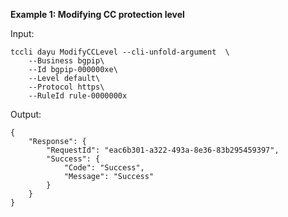 **Example 1: Modifying CC protection level**



Input: 

```
tccli dayu ModifyCCLevel --cli-unfold-argument  \
    --Business bgpip\
    --Id bgpip-000000xe\
    --Level default\
    --Protocol https\
    --RuleId rule-0000000x
```

Output: 
```
{
    "Response": {
        "RequestId": "eac6b301-a322-493a-8e36-83b295459397",
        "Success": {
            "Code": "Success",
            "Message": "Success"
        }
    }
}
```

